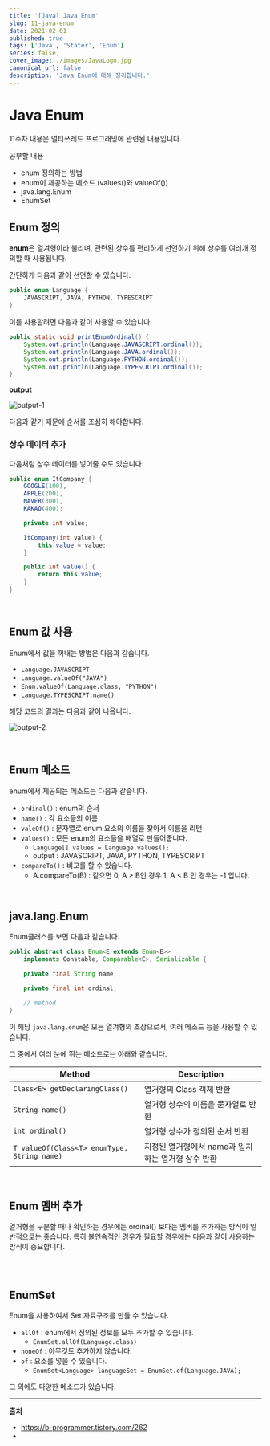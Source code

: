 ```yaml
---
title: '[Java] Java Enum'
slug: 11-java-enum
date: 2021-02-01
published: true
tags: ['Java', 'Stater', 'Enum']
series: false,
cover_image: ./images/JavaLogo.jpg
canonical_url: false
description: 'Java Enum에 대해 정리합니다.'
---
```


# Java Enum

11주차 내용은 멀티쓰레드 프로그래밍에 관련된 내용입니다.

공부할 내용

- enum 정의하는 방법
- enum이 제공하는 메소드 (values()와 valueOf())
- java.lang.Enum
- EnumSet

## Enum 정의

**enum**은 열겨형이라 불리며, 관련된 상수를 편리하게 선언하기 위해 상수를 여러개 정의할 때 사용됩니다.

간단하게 다음과 같이 선언할 수 있습니다.

```java
public enum Language {
    JAVASCRIPT, JAVA, PYTHON, TYPESCRIPT
}
```

이를 사용할려면 다음과 같이 사용할 수 있습니다.

```java
public static void printEnumOrdinal() {
    System.out.println(Language.JAVASCRIPT.ordinal());
    System.out.println(Language.JAVA.ordinal());
    System.out.println(Language.PYTHON.ordinal());
    System.out.println(Language.TYPESCRIPT.ordinal());
}
```

**output**

![output-1](https://user-images.githubusercontent.com/42582516/106461852-ae9a6680-64d8-11eb-9431-d97516e46b24.png)

다음과 같기 때문에 순서를 조심히 해야합니다.

### 상수 데이터 추가

다음처럼 상수 데이터를 넣어줄 수도 있습니다.

```java
public enum ItCompany {
    GOOGLE(100),
    APPLE(200),
    NAVER(300),
    KAKAO(400);

    private int value;

    ItCompany(int value) {
        this.value = value;
    }

    public int value() {
        return this.value;
    }
}
```

<br/>

## Enum 값 사용

Enum에서 값을 꺼내는 방법은 다음과 같습니다.

- `Language.JAVASCRIPT`
- `Language.valueOf("JAVA")`
- `Enum.valueOf(Language.class, "PYTHON")`
- `Language.TYPESCRIPT.name()`

해당 코드의 결과는 다음과 같이 나옵니다.

![output-2](https://user-images.githubusercontent.com/42582516/106462114-fde09700-64d8-11eb-80bf-fdd498b1c92f.png)

<br/>

## Enum 메소드

enum에서 제공되는 메소드는 다음과 같습니다.

- `ordinal()` : enum의 순서
- `name()` : 각 요소들의 이름
- `valeOf()` : 문자열로 enum 요소의 이름을 찾아서 이름을 리턴
- `values()` : 모든 enum의 요소들을 배열로 만들어줍니다.
  - `Language[] values = Language.values();`
  - output : JAVASCRIPT, JAVA, PYTHON, TYPESCRIPT
- `compareTo()` : 비교를 할 수 있습니다.
  - A.compareTo(B) : 같으면 0, A > B인 경우 1, A < B 인 경우는 -1 입니다.

<br/>

## java.lang.Enum

Enum클래스를 보면 다음과 같습니다.

```java
public abstract class Enum<E extends Enum<E>>
    implements Constable, Comparable<E>, Serializable {

    private final String name;

    private final int ordinal;

    // method
}

```

이 해당 `java.lang.enum`은 모든 열겨형의 조상으로서, 여러 메소드 등을 사용할 수 있습니다.

그 중에서 여러 눈에 뛰는 메소드로는 아래와 같습니다.

| Method                                      | Description                                        |
| ------------------------------------------- | -------------------------------------------------- |
| `Class<E> getDeclaringClass()`              | 열거형의 Class 객체 반환                           |
| `String name()`                             | 열거형 상수의 이름을 문자열로 반환                 |
| `int ordinal()`                             | 열거형 상수가 정의된 순서 반환                     |
| `T valueOf(Class<T> enumType, String name)` | 지정된 열거형에서 name과 일치하는 열거형 상수 반환 |

<br/>

## Enum 멤버 추가

열거형을 구분할 때나 확인하는 경우에는 ordinal() 보다는 멤버를 추가하는 방식이 일반적으로는 좋습니다. 특히 불연속적인 경우가 필요할 경우에는 다음과 같이 사용하는 방식이 중요합니다.

```java

```

<br/>

## EnumSet

Enum을 사용하여서 Set 자료구조를 만들 수 있습니다.

- `allOf` : enum에서 정의된 정보를 모두 추가할 수 있습니다.
  - `EnumSet.allOf(Language.class)`
- `noneOf` : 아무것도 추가하지 않습니다.
- `of` : 요소를 넣을 수 있습니다.
  - `EnumSet<Language> languageSet = EnumSet.of(Language.JAVA);`

그 외에도 다양한 메소드가 있습니다.

---

**출처**

- https://b-programmer.tistory.com/262
-
